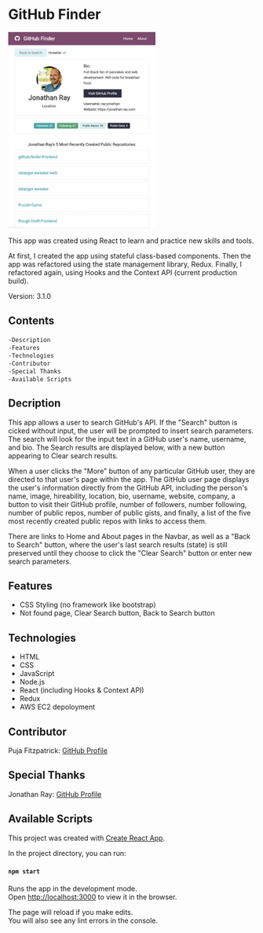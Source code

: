 # GitHub Finder

<img src="https://github.com/pujafitz/github-finder-frontend/blob/master/github_screenshot_jr.png" width="300">

This app was created using React to learn and practice new skills and tools.

At first, I created the app using stateful class-based components. Then the app was refactored using the state management library, Redux. Finally, I refactored again, using Hooks and the Context API (current production build).

Version: 3.1.0

## Contents

    -Description
    -Features
    -Technologies
    -Contributor
    -Special Thanks
    -Available Scripts

## Decription

This app allows a user to search GitHub's API. If the "Search" button is cicked without input, the user will be prompted to insert search parameters. The search will look for the input text in a GitHub user's name, username, and bio. The Search results are displayed below, with a new button appearing to Clear search results.

When a user clicks the "More" button of any particular GitHub user, they are directed to that user's page within the app. The GitHub user page displays the user's information directly from the GitHub API, including the person's name, image, hireability, location, bio, username, website, company, a button to visit their GitHub profile, number of followers, number following, number of public repos, number of public gists, and finally, a list of the five most recently created public repos with links to access them.

There are links to Home and About pages in the Navbar, as well as a "Back to Search" button, where the user's last search results (state) is still preserved until they choose to click the "Clear Search" button or enter new search parameters.

## Features

- CSS Styling (no framework like bootstrap)
- Not found page, Clear Search button, Back to Search button

## Technologies

- HTML
- CSS
- JavaScript
- Node.js
- React (including Hooks & Context API)
- Redux
- AWS EC2 depoloyment

## Contributor

Puja Fitzpatrick: [GitHub Profile](https://github.com/pujafitz)

## Special Thanks

Jonathan Ray: [GitHub Profile](https://github.com/ray-jonathan)

## Available Scripts

This project was created with [Create React App](https://github.com/facebook/create-react-app).

In the project directory, you can run:

#### `npm start`

Runs the app in the development mode.<br />
Open [http://localhost:3000](http://localhost:3000) to view it in the browser.

The page will reload if you make edits.<br />
You will also see any lint errors in the console.
